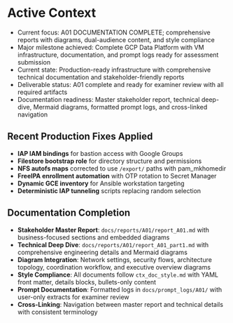 # Active Context

- Current focus: A01 DOCUMENTATION COMPLETE; comprehensive reports with diagrams, dual-audience content, and style compliance
- Major milestone achieved: Complete GCP Data Platform with VM infrastructure, documentation, and prompt logs ready for assessment submission
- Current state: Production-ready infrastructure with comprehensive technical documentation and stakeholder-friendly reports
- Deliverable status: A01 complete and ready for examiner review with all required artifacts
- Documentation readiness: Master stakeholder report, technical deep-dive, Mermaid diagrams, formatted prompt logs, and cross-linked navigation

## Recent Production Fixes Applied
- **IAP IAM bindings** for bastion access with Google Groups
- **Filestore bootstrap role** for directory structure and permissions
- **NFS autofs maps** corrected to use `/export/` paths with pam_mkhomedir
- **FreeIPA enrollment automation** with OTP rotation to Secret Manager
- **Dynamic GCE inventory** for Ansible workstation targeting
- **Deterministic IAP tunneling** scripts replacing random selection

## Documentation Completion
- **Stakeholder Master Report**: `docs/reports/A01/report_A01.md` with business-focused sections and embedded diagrams
- **Technical Deep Dive**: `docs/reports/A01/report_A01_part1.md` with comprehensive engineering details and Mermaid diagrams
- **Diagram Integration**: Network settings, security flows, architecture topology, coordination workflow, and executive overview diagrams
- **Style Compliance**: All documents follow `ctx_doc_style.md` with YAML front matter, details blocks, bullets-only content
- **Prompt Documentation**: Formatted logs in `docs/prompt_logs/A01/` with user-only extracts for examiner review
- **Cross-Linking**: Navigation between master report and technical details with consistent terminology
